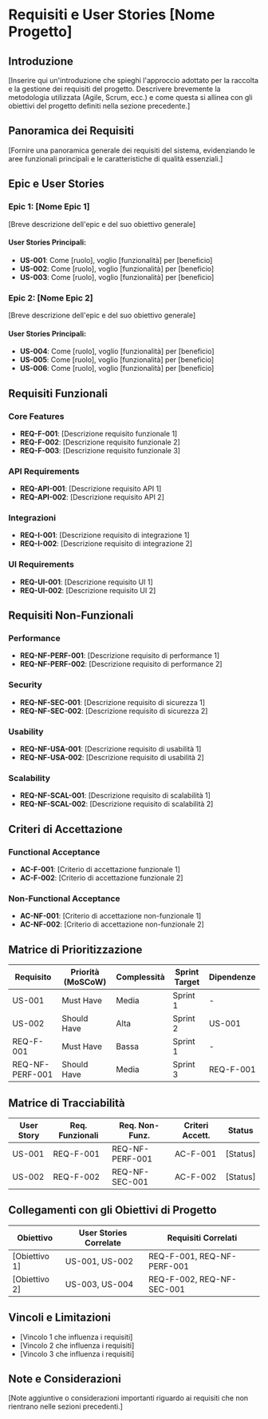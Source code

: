 # Requisiti e User Stories [Nome Progetto]

## Introduzione

[Inserire qui un'introduzione che spieghi l'approccio adottato per la raccolta e la gestione dei requisiti del progetto. Descrivere brevemente la metodologia utilizzata (Agile, Scrum, ecc.) e come questa si allinea con gli obiettivi del progetto definiti nella sezione precedente.]

## Panoramica dei Requisiti

[Fornire una panoramica generale dei requisiti del sistema, evidenziando le aree funzionali principali e le caratteristiche di qualità essenziali.]

## Epic e User Stories

### Epic 1: [Nome Epic 1]

[Breve descrizione dell'epic e del suo obiettivo generale]

#### User Stories Principali:

- **US-001**: Come [ruolo], voglio [funzionalità] per [beneficio]
- **US-002**: Come [ruolo], voglio [funzionalità] per [beneficio]
- **US-003**: Come [ruolo], voglio [funzionalità] per [beneficio]

### Epic 2: [Nome Epic 2]

[Breve descrizione dell'epic e del suo obiettivo generale]

#### User Stories Principali:

- **US-004**: Come [ruolo], voglio [funzionalità] per [beneficio]
- **US-005**: Come [ruolo], voglio [funzionalità] per [beneficio]
- **US-006**: Come [ruolo], voglio [funzionalità] per [beneficio]

## Requisiti Funzionali

### Core Features

- **REQ-F-001**: [Descrizione requisito funzionale 1]
- **REQ-F-002**: [Descrizione requisito funzionale 2]
- **REQ-F-003**: [Descrizione requisito funzionale 3]

### API Requirements

- **REQ-API-001**: [Descrizione requisito API 1]
- **REQ-API-002**: [Descrizione requisito API 2]

### Integrazioni

- **REQ-I-001**: [Descrizione requisito di integrazione 1]
- **REQ-I-002**: [Descrizione requisito di integrazione 2]

### UI Requirements

- **REQ-UI-001**: [Descrizione requisito UI 1]
- **REQ-UI-002**: [Descrizione requisito UI 2]

## Requisiti Non-Funzionali

### Performance

- **REQ-NF-PERF-001**: [Descrizione requisito di performance 1]
- **REQ-NF-PERF-002**: [Descrizione requisito di performance 2]

### Security

- **REQ-NF-SEC-001**: [Descrizione requisito di sicurezza 1]
- **REQ-NF-SEC-002**: [Descrizione requisito di sicurezza 2]

### Usability

- **REQ-NF-USA-001**: [Descrizione requisito di usabilità 1]
- **REQ-NF-USA-002**: [Descrizione requisito di usabilità 2]

### Scalability

- **REQ-NF-SCAL-001**: [Descrizione requisito di scalabilità 1]
- **REQ-NF-SCAL-002**: [Descrizione requisito di scalabilità 2]

## Criteri di Accettazione

### Functional Acceptance

- **AC-F-001**: [Criterio di accettazione funzionale 1]
- **AC-F-002**: [Criterio di accettazione funzionale 2]

### Non-Functional Acceptance

- **AC-NF-001**: [Criterio di accettazione non-funzionale 1]
- **AC-NF-002**: [Criterio di accettazione non-funzionale 2]

## Matrice di Prioritizzazione

| Requisito | Priorità (MoSCoW) | Complessità | Sprint Target | Dipendenze |
|-----------|-------------------|-------------|---------------|------------|
| US-001    | Must Have         | Media       | Sprint 1      | -          |
| US-002    | Should Have       | Alta        | Sprint 2      | US-001     |
| REQ-F-001 | Must Have         | Bassa       | Sprint 1      | -          |
| REQ-NF-PERF-001 | Should Have | Media       | Sprint 3      | REQ-F-001  |

## Matrice di Tracciabilità

| User Story | Req. Funzionali | Req. Non-Funz. | Criteri Accett. | Status |
|------------|-----------------|-----------------|------------------|--------|
| US-001     | REQ-F-001       | REQ-NF-PERF-001 | AC-F-001         | [Status] |
| US-002     | REQ-F-002       | REQ-NF-SEC-001  | AC-F-002         | [Status] |

## Collegamenti con gli Obiettivi di Progetto

| Obiettivo | User Stories Correlate | Requisiti Correlati |
|-----------|------------------------|---------------------|
| [Obiettivo 1] | US-001, US-002 | REQ-F-001, REQ-NF-PERF-001 |
| [Obiettivo 2] | US-003, US-004 | REQ-F-002, REQ-NF-SEC-001 |

## Vincoli e Limitazioni

- [Vincolo 1 che influenza i requisiti]
- [Vincolo 2 che influenza i requisiti]
- [Vincolo 3 che influenza i requisiti]

## Note e Considerazioni

[Note aggiuntive o considerazioni importanti riguardo ai requisiti che non rientrano nelle sezioni precedenti.]
